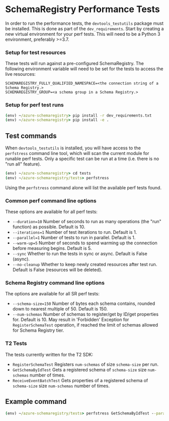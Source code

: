 # SchemaRegistry Performance Tests

In order to run the performance tests, the `devtools_testutils` package must be installed. This is done as part of the `dev_requirements`.
Start by creating a new virtual environment for your perf tests. This will need to be a Python 3 environment, preferably >=3.7.

### Setup for test resources

These tests will run against a pre-configured SchemaRegistry. The following environment variable will need to be set for the tests to access the live resources:
```
SCHEMAREGISTRY_FULLY_QUALIFIED_NAMESPACE=<the connection string of a Schema Registry.>
SCHEMAREGISTRY_GROUP=<a schema group in a Schema Registry.>
```

### Setup for perf test runs

```cmd
(env) ~/azure-schemaregistry> pip install -r dev_requirements.txt
(env) ~/azure-schemaregistry> pip install -e .
```

## Test commands

When `devtools_testutils` is installed, you will have access to the `perfstress` command line tool, which will scan the current module for runable perf tests. Only a specific test can be run at a time (i.e. there is no "run all" feature).

```cmd
(env) ~/azure-schemaregistry> cd tests
(env) ~/azure-schemaregistry/tests> perfstress
```
Using the `perfstress` command alone will list the available perf tests found.

### Common perf command line options
These options are available for all perf tests:
- `--duration=10` Number of seconds to run as many operations (the "run" function) as possible. Default is 10.
- `--iterations=1` Number of test iterations to run. Default is 1.
- `--parallel=1` Number of tests to run in parallel. Default is 1.
- `--warm-up=5` Number of seconds to spend warming up the connection before measuring begins. Default is 5.
- `--sync` Whether to run the tests in sync or async. Default is False (async).
- `--no-cleanup` Whether to keep newly created resources after test run. Default is False (resources will be deleted).

### Schema Registry command line options
The options are available for all SR perf tests:
- `--schema-size=150` Number of bytes each schema contains, rounded down to nearest multiple of 50. Default is 150.
- `--num-schemas` Number of schemas to register/get by ID/get properties for. Default is 10. May result in 'Forbidden' Exception for `RegisterSchemaTest` operation, if reached the limit of schemas allowed for Schema Registry tier.

### T2 Tests
The tests currently written for the T2 SDK:
- `RegisterSchemaTest` Registers `num-schemas` of size `schema-size` per run.
- `GetSchemaByIdTest` Gets a registered schema of `schema-size` size `num-schemas` number of times.
- `ReceiveEventBatchTest` Gets properties of a registered schema of `schema-size` size `num-schemas` number of times.

## Example command
```cmd
(env) ~/azure-schemaregistry/tests> perfstress GetSchemaByIdTest --parallel=2 --duration=100 --schema-size=500 --num-schemas=100
```

